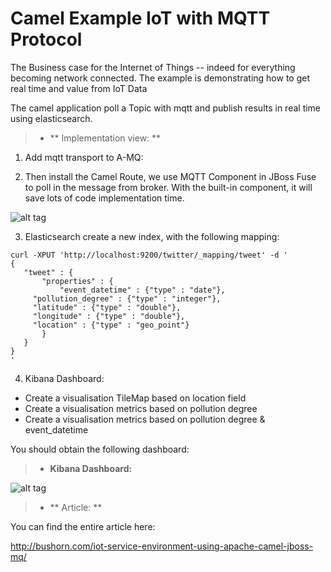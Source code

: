 Camel Example IoT with MQTT Protocol
====================================
The Business case for the Internet of Things -- indeed for everything becoming network connected.
The example is demonstrating how to get real time and value from IoT Data

The camel application poll a Topic with mqtt and publish results in real time using elasticsearch.

>- ** Implementation view: **

1. Add mqtt transport to A-MQ:

<transportConnector name="mqtt" uri="mqtt://0.0.0.0:1883"/>
    
2. Then install the Camel Route, we use MQTT Component in JBoss Fuse to poll in the message from broker. 
With the built-in component, it will save lots of code implementation time.

![alt tag](https://cloud.githubusercontent.com/assets/1347006/7936366/ac57435e-0938-11e5-831b-959188d8a84b.png)    
 
 3. Elasticsearch
 create a new index, with the following mapping:
 
 ```
 curl -XPUT 'http://localhost:9200/twitter/_mapping/tweet' -d '
{
    "tweet" : {
        "properties" : {
            "event_datetime" : {"type" : "date"},
      "pollution_degree" : {"type" : "integer"},
      "latitude" : {"type" : "double"},
      "longitude" : {"type" : "double"},
      "location" : {"type" : "geo_point"}
        }
    }
}
'
```

4. Kibana Dashboard: 

- Create a visualisation TileMap based on location field
- Create a visualisation metrics based on pollution degree
- Create a visualisation metrics based on pollution degree & event_datetime

You should obtain the following dashboard: 

 >- **Kibana Dashboard:**
 
![alt tag](https://cloud.githubusercontent.com/assets/1347006/7936097/c789bd20-0936-11e5-95dd-7496dae922b7.png)
  
   
>- ** Article: **

You can find the entire article here:

http://bushorn.com/iot-service-environment-using-apache-camel-jboss-mq/